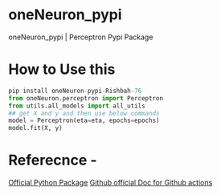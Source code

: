 # oneNeuron_pypi
oneNeuron_pypi | Perceptron Pypi Package

# How to Use this
```python
pip install oneNeuron-pypi-Rishbah-76
from oneNeuron.perceptron import Perceptron
from utils.all_models import all_utils
## get X and y and then use below commands
model = Perceptron(eta=eta, epochs=epochs)
model.fit(X, y)
```
# Referecnce -
[Official Python Package](https://packaging.python.org/tutorials/packaging-projects/)
[Github official Doc for Github actions](https://docs.github.com/en/actions/automating-builds-and-tests/building-and-testing-python)